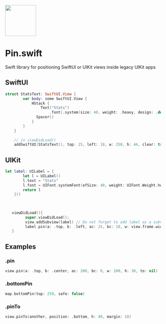 <img src="https://i.imgur.com/49wEe0fl.png" width="100"/>

# Pin.swift
Swift library for positioning SwiftUI or UIKit views inside legacy UIKit apps


## SwiftUI
```swift
struct StatsText: SwiftUI.View {
        var body: some SwiftUI.View {
            HStack {
                Text("Stats")
                    .font(.system(size: 40, weight: .heavy, design: .default))
              Spacer()
            }
        }
    }
    
    // in viewDidLoad()
    addSwiftUI(StatsText(), top: 25, left: 18, w: 250, h: 44, clear: true)
```

## UIKit
```swift
let label: UILabel = {
        let l = UILabel()
        l.text = "Stats"
        l.font = UIFont.systemFont(ofSize: 40, weight: UIFont.Weight.heavy)
        return l
    }()
   
   
   
   viewDidLoad(){
         super.viewDidLoad();
         view.addSubview(label) // Do not forget to add label as a subview to UIViewController, otherwise the app will crash! 
         label.pin(a: .top, b: .left, ac: 25, bc: 18, w: view.frame.width, h: 44, to: nil)
   }
```


## Examples

### .pin
```swift
view.pin(a: .top, b: .center, ac: 200, bc: 0, w: 200, h: 30, to: nil)
```

### .bottomPin
```swift
map.bottomPin(top: 250, safe: false)
```

### .pinTo
```swift
view.pinTo(another, position: .bottom, h: 40, margin: 10)
```

